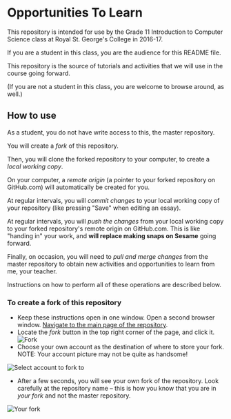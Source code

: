 # Opportunities To Learn

This repository is intended for use by the Grade 11 Introduction to Computer Science class at Royal St. George's College in 2016-17.

If you are a student in this class, you are the audience for this README file.

This repository is the source of tutorials and activities that we will use in the course going forward.

(If you are not a student in this class, you are welcome to browse around, as well.)

## How to use

As a student, you do not have write access to this, the master repository.

You will create a *fork* of this repository.

Then, you will clone the forked repository to your computer, to create a *local working copy*.

On your computer, a *remote origin* (a pointer to your forked repository on GitHub.com) will automatically be created for you.

At regular intervals, you will *commit changes* to your local working copy of your repository (like pressing "Save" when editing an essay).

At regular intervals, you will *push the changes* from your local working copy to your forked repository's remote origin on GitHub.com. This is like "handing in" your work, and **will replace making snaps on Sesame** going forward.

Finally, on occasion, you will need to *pull and merge changes* from the master repository to obtain new activities and opportunities to learn from me, your teacher.

Instructions on how to perform all of these operations are described below.

### To create a fork of this repository

* Keep these instructions open in one window. Open a second browser window. [Navigate to the main page of the repository](https://github.com/rsgc-ics3u-2016/OpportunitiesToLearn).
* Locate the *fork* button in the top right corner of the page, and click it.
![Fork](http://russellgordon.ca/rsgc/2016-17/ics3u/fork.png)
* Choose your own account as the destination of where to store your fork. NOTE: Your account picture may not be quite as handsome!

![Select account to fork to](http://russellgordon.ca/rsgc/2016-17/ics3u/account.png)

* After a few seconds, you will see your own fork of the repository. Look carefully at the repository name – this is how you know that you are in *your fork* and not the master repository.

![Your fork](http://russellgordon.ca/rsgc/2016-17/ics3u/yourfork.png)




